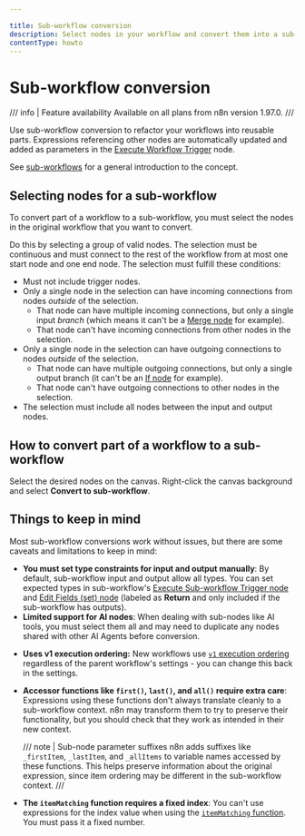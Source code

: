 ```yaml
---

title: Sub-workflow conversion
description: Select nodes in your workflow and convert them into a sub-workflow.
contentType: howto
---
```


# Sub-workflow conversion

/// info | Feature availability
Available on all plans from n8n version 1.97.0.
///

Use sub-workflow conversion to refactor your workflows into reusable parts. Expressions referencing other nodes are automatically updated and added as parameters in the [Execute Workflow Trigger](/integrations/builtin/core-nodes/n8n-nodes-base.executeworkflowtrigger.md) node.

See [sub-workflows](/flow-logic/subworkflows.md) for a general introduction to the concept.

## Selecting nodes for a sub-workflow

To convert part of a workflow to a sub-workflow, you must select the nodes in the original workflow that you want to convert.

Do this by selecting a group of valid nodes. The selection must be continuous and must connect to the rest of the workflow from at most one start node and one end node. The selection must fulfill these conditions:

- Must not include trigger nodes.
- Only a single node in the selection can have incoming connections from nodes *outside* of the selection.
	- That node can have multiple incoming connections, but only a single input *branch* (which means it can't be a [Merge node](/integrations/builtin/core-nodes/n8n-nodes-base.merge.md) for example).
	- That node can't have incoming connections from other nodes in the selection.
- Only a single node in the selection can have outgoing connections to nodes *outside* of the selection.
	- That node can have multiple outgoing connections, but only a single output branch (it can't be an [If node](/integrations/builtin/core-nodes/n8n-nodes-base.if.md) for example).
	- That node can't have outgoing connections to other nodes in the selection.
- The selection must include all nodes between the input and output nodes.

## How to convert part of a workflow to a sub-workflow

Select the desired nodes on the canvas. Right-click the canvas background and select **Convert to sub-workflow**.

## Things to keep in mind

Most sub-workflow conversions work without issues, but there are some caveats and limitations to keep in mind:

* **You must set type constraints for input and output manually**: By default, sub-workflow input and output allow all types. You can set expected types in sub-workflow's [Execute Sub-workflow Trigger node](/integrations/builtin/core-nodes/n8n-nodes-base.executeworkflowtrigger.md) and [Edit Fields (set) node](/integrations/builtin/core-nodes/n8n-nodes-base.set.md) (labeled as **Return** and only included if the sub-workflow has outputs).
* **Limited support for AI nodes**: When dealing with sub-nodes like AI tools, you must select them all and may need to duplicate any nodes shared with other AI Agents before conversion.
- **Uses v1 execution ordering:** New workflows use [`v1` execution ordering](/flow-logic/execution-order.md) regardless of the parent workflow's settings - you can change this back in the settings.
* **Accessor functions like `first()`, `last()`, and `all()` require extra care**: Expressions using these functions don't always translate cleanly to a sub-workflow context. n8n may transform them to try to preserve their functionality, but you should check that they work as intended in their new context.

	/// note | Sub-node parameter suffixes
	n8n adds suffixes like `_firstItem`, `_lastItem`, and `_allItems` to variable names accessed by these functions. This helps preserve information about the original expression, since item ordering may be different in the sub-workflow context.
	///

<!-- vale Vale.Spelling = NO -->
* **The `itemMatching` function requires a fixed index**: You can't use expressions for the index value when using the [`itemMatching` function](/code/builtin/output-other-nodes.md). You must pass it a fixed number.
<!-- vale Vale.Spelling = YES -->
